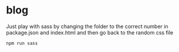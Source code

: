 # blog

Just play with sass by changing the folder to the correct number in package.json and index.html and then go back to the random css file

`npm run sass`
